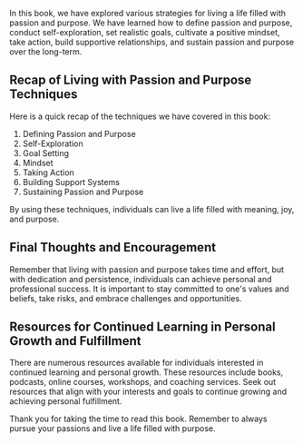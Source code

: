 
In this book, we have explored various strategies for living a life filled with passion and purpose. We have learned how to define passion and purpose, conduct self-exploration, set realistic goals, cultivate a positive mindset, take action, build supportive relationships, and sustain passion and purpose over the long-term.

Recap of Living with Passion and Purpose Techniques
---------------------------------------------------

Here is a quick recap of the techniques we have covered in this book:

1. Defining Passion and Purpose
2. Self-Exploration
3. Goal Setting
4. Mindset
5. Taking Action
6. Building Support Systems
7. Sustaining Passion and Purpose

By using these techniques, individuals can live a life filled with meaning, joy, and purpose.

Final Thoughts and Encouragement
--------------------------------

Remember that living with passion and purpose takes time and effort, but with dedication and persistence, individuals can achieve personal and professional success. It is important to stay committed to one's values and beliefs, take risks, and embrace challenges and opportunities.

Resources for Continued Learning in Personal Growth and Fulfillment
-------------------------------------------------------------------

There are numerous resources available for individuals interested in continued learning and personal growth. These resources include books, podcasts, online courses, workshops, and coaching services. Seek out resources that align with your interests and goals to continue growing and achieving personal fulfillment.

Thank you for taking the time to read this book. Remember to always pursue your passions and live a life filled with purpose.
